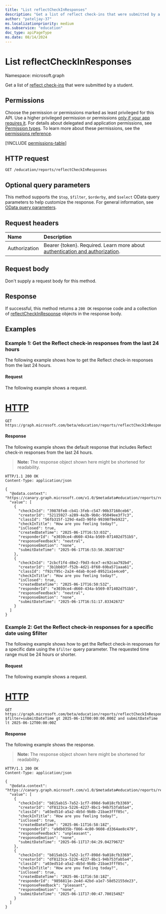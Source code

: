 ```yaml
---
title: "List reflectCheckInResponses"
description: "Get a list of reflect check-ins that were submitted by a student."
author: "pateljay-37"
ms.localizationpriority: medium
ms.subservice: "education"
doc_type: apiPageType
ms.date: 08/14/2024
---
```


# List reflectCheckInResponses

Namespace: microsoft.graph

Get a list of [reflect check-ins](../resources/reflectcheckinresponse.md) that were submitted by a student.

## Permissions

Choose the permission or permissions marked as least privileged for this API. Use a higher privileged permission or permissions [only if your app requires it](/graph/permissions-overview#best-practices-for-using-microsoft-graph-permissions). For details about delegated and application permissions, see [Permission types](/graph/permissions-overview#permission-types). To learn more about these permissions, see the [permissions reference](/graph/permissions-reference).

<!-- {
    "blockType": "permissions",
    "name": "reportsroot-list-reflectcheckinresponses-permissions"
}
-->
[!INCLUDE [permissions-table](../includes/permissions/reportsroot-list-reflectcheckinresponses-permissions.md)]

## HTTP request

<!-- {
  "blockType": "ignored"
}
-->
``` http
GET /education/reports/reflectCheckInResponses
```

## Optional query parameters

This method supports the `$top`, `$filter`, `$orderby`, and `$select` OData query parameters to help customize the response. For general information, see [OData query parameters](/graph/query-parameters).

## Request headers

|Name|Description|
|:---|:---|
|Authorization|Bearer {token}. Required. Learn more about [authentication and authorization](/graph/auth/auth-concepts).|

## Request body

Don't supply a request body for this method.

## Response

If successful, this method returns a `200 OK` response code and a collection of [reflectCheckInResponse](../resources/reflectcheckinresponse.md) objects in the response body.

## Examples

### Example 1: Get the Reflect check-in responses from the last 24 hours

The following example shows how to get the Reflect check-in responses from the last 24 hours.

#### Request

The following example shows a request.

# [HTTP](#tab/http)
<!-- {
  "blockType": "request",
  "name": "get_reflectCheckinResponses_1"
}
-->
``` http
GET https://graph.microsoft.com/beta/education/reports/reflectCheckInResponses
```

#### Response

The following example shows the default response that includes Reflect check-in responses from the last 24 hours.

>**Note:** The response object shown here might be shortened for readability.
<!-- {
  "blockType": "response",
  "truncated": true,
  "@odata.type": "Collection(microsoft.graph.reflectCheckInResponse)"
}
-->
``` http
HTTP/1.1 200 OK
Content-Type: application/json

{
  "@odata.context": "https://canary.graph.microsoft.com/v1.0/$metadata#education/reports/reflectCheckInResponses",
  "value": [
    {
      "checkInId": "39878fe8-cb41-3feb-c547-90b37160ceb6",
      "creatorId": "52115927-a289-4a3b-9b8c-95049ee3f7c3",
      "classId": "56fb315f-129d-4ad3-90fd-99398f9eb922",
      "checkInTitle": "How are you feeling today?",
      "isClosed": true,
      "createdDateTime": "2025-06-17T16:53:03Z",
      "responderId": "e3030ce4-d660-434a-b569-071402d751b5",
      "responseFeedback": "neutral",
      "responseEmotion": "none",
      "submitDateTime": "2025-06-17T16:53:50.3020719Z"
    },
    {
      "checkInId": "2cbcf1f4-d8e2-f9d3-6ce7-ec92caa792bd",
      "creatorId": "3b1bb03f-f52b-4d21-8f60-69ba571aaa61",
      "classId": "f92cf95c-2a24-4dab-8ced-89521a1e4ce0",
      "checkInTitle": "How are you feeling today?",
      "isClosed": true,
      "createdDateTime": "2025-06-17T16:50:53Z",
      "responderId": "e3030ce4-d660-434a-b569-071402d751b5",
      "responseFeedback": "neutral",
      "responseEmotion": "none",
      "submitDateTime": "2025-06-17T16:51:17.8334267Z"
    }
  ]
}
```

### Example 2: Get the Reflect check-in responses for a specific date using $filter

The following example shows how to get the Reflect check-in responses for a specific date using the `$filter` query parameter. The requested time range must be 24 hours or shorter.

#### Request

The following example shows a request.

# [HTTP](#tab/http)
<!-- {
  "blockType": "request",
  "name": "get_reflectCheckinResponses_2"
}
-->
``` http
GET https://graph.microsoft.com/beta/education/reports/reflectCheckInResponses?$filter=submitDateTime gt 2025-06-11T00:00:00.000Z and submitDateTime lt 2025-06-12T00:00:00Z
```

#### Response

The following example shows the response.

>**Note:** The response object shown here might be shortened for readability.
<!-- {
  "blockType": "response",
  "truncated": true,
  "@odata.type": "Collection(microsoft.graph.reflectCheckInResponse)",
}
-->
``` http
HTTP/1.1 200 OK
Content-Type: application/json

{
  "@odata.context": "https://canary.graph.microsoft.com/v1.0/$metadata#education/reports/reflectCheckInResponses",
  "value": [
    {
      "checkInId": "b815ab15-7a52-1cf7-898d-9a018cfb3369",
      "creatorId": "df8123ca-5226-4227-8bc1-94b753fab5a4",
      "classId": "a03ed51d-a5a2-4b5d-9b8b-21bae3fff05c",
      "checkInTitle": "How are you feeling today?",
      "isClosed": true,
      "createdDateTime": "2025-06-11T16:58:18Z",
      "responderId": "a9db035b-f866-4c80-9608-d3364ae8c479",
      "responseFeedback": "unpleasant",
      "responseEmotion": "none",
      "submitDateTime": "2025-06-11T17:04:29.0427967Z"
    },
    {
      "checkInId": "b815ab15-7a52-1cf7-898d-9a018cfb3369",
      "creatorId": "df8123ca-5226-4227-8bc1-94b753fab5a4",
      "classId": "a03ed51d-a5a2-4b5d-9b8b-21bae3fff05c",
      "checkInTitle": "How are you feeling today?",
      "isClosed": true,
      "createdDateTime": "2025-06-11T16:58:18Z",
      "responderId": "9856811e-2e4d-42bd-a1e7-58d52155de23",
      "responseFeedback": "pleasant",
      "responseEmotion": "none",
      "submitDateTime": "2025-06-11T17:00:47.7001549Z"
    }
  ]
}
```
